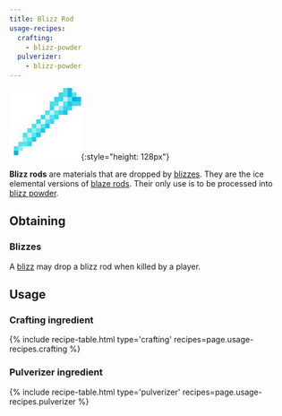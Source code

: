 ```yaml
---
title: Blizz Rod
usage-recipes:
  crafting:
    - blizz-powder
  pulverizer:
    - blizz-powder
---
```


![Blizz rod](/assets/images/thermal-foundation/blizz-rod.png){:style="height: 128px"}


**Blizz rods** are materials that are dropped by
[blizzes](/docs/thermal-foundation/world/mobs/blizz/). They are the ice
elemental versions of [blaze rods](https://minecraft.gamepedia.com/Blaze_Rod).
Their only use is to be processed into [blizz
powder](/docs/thermal-foundation/items/materials/elemental/blizz-powder/).


Obtaining
---------

### Blizzes
A [blizz](/docs/thermal-foundation/world/mobs/blizz/) may drop a blizz rod when
killed by a player.


Usage
-----

### Crafting ingredient
{% include recipe-table.html type='crafting' recipes=page.usage-recipes.crafting %}

### Pulverizer ingredient
{% include recipe-table.html type='pulverizer' recipes=page.usage-recipes.pulverizer %}
